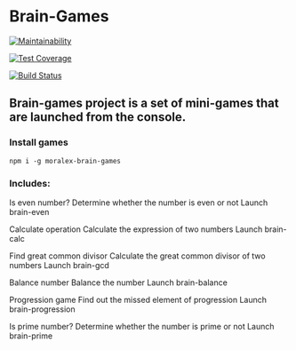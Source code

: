 # Brain-Games

[![Maintainability](https://api.codeclimate.com/v1/badges/41d2d6d5030c01098e25/maintainability)](https://codeclimate.com/github/mor-alex/project-lvl1-s308/maintainability)

[![Test Coverage](https://api.codeclimate.com/v1/badges/41d2d6d5030c01098e25/test_coverage)](https://codeclimate.com/github/mor-alex/project-lvl1-s308/test_coverage)

[![Build Status](https://travis-ci.org/mor-alex/project-lvl1-s308.svg?branch=master)](https://travis-ci.org/mor-alex/project-lvl1-s308)

## Brain-games project is a set of mini-games that are launched from the console.

### Install games

    npm i -g moralex-brain-games

### Includes:

Is even number?
Determine whether the number is even or not
Launch
    brain-even

Calculate operation
Calculate the expression of two numbers
Launch
    brain-calc

Find great common divisor
Calculate the great common divisor of two numbers
Launch
    brain-gcd

Balance number
Balance the number
Launch
    brain-balance

Progression game
Find out the missed element of progression
Launch
    brain-progression

Is prime number?
Determine whether the number is prime or not
Launch
    brain-prime
